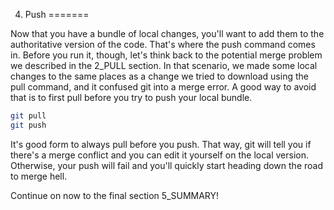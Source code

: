 4. Push
=======

Now that you have a bundle of local changes, you'll want to add them to the authoritative
version of the code.  That's where the push command comes in.  Before you run it, though,
let's think back to the potential merge problem we described in the 2_PULL section.  In that
scenario, we made some local changes to the same places as a change we tried to download
using the pull command, and it confused git into a merge error. A good way to avoid that is
to first pull before you try to push your local bundle.
```bash
git pull
git push
```

It's good form to always pull before you push.  That way, git will tell you if there's a
merge conflict and you can edit it yourself on the local version.  Otherwise, your push will
fail and you'll quickly start heading down the road to merge hell.

Continue on now to the final section 5_SUMMARY!

